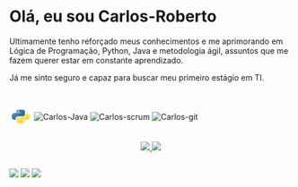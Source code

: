 # Olá, eu sou Carlos-Roberto

Ultimamente tenho reforçado meus conhecimentos e me aprimorando em Lógica de Programação, Python, Java e metodologia ágil, assuntos que me fazem querer estar em constante aprendizado.

Já me sinto seguro e capaz para buscar meu primeiro estágio em TI.

 ##

 <div style="display: inline_block"><br>
    <img align="center" alt="Carlos-Python" height="30" width="40" src="https://raw.githubusercontent.com/devicons/devicon/master/icons/python/python-original.svg">
    <img align="center" alt="Carlos-Java" height="30" width="40"src="https://img.icons8.com/color/48/000000/java-coffee-cup-logo--v1.png"/>
    <img align="center" alt="Carlos-scrum" height="30" width="40" src="https://img.icons8.com/fluency/48/000000/sprint-iteration.png"/>
    <img align="center" alt="Carlos-git" height="30" width="40" src="https://img.icons8.com/color/48/000000/git.png"/>
 
 ##
 
 <div align="center">
  <a href="https://github.com/carlosrjhoe">
  <img height="160em" src="https://github-readme-stats.vercel.app/api?username=carlosrjhoe&show_icons=true&theme=dracula&include_all_commits=true&count_private=true"/>
  <img height="160em" src="https://github-readme-stats.vercel.app/api/top-langs/?username=carlosrjhoe&layout=compact&langs_count=7&theme=dracula"/>
 </div>
 
 ##
 
 <div> 
  <a href="https://www.facebook.com/CarlosRJhoe/" target="_blank"><img src="https://img.shields.io/badge/-Facebook-9146FF?style=for-the-badge&logo=facebook&logoColor=white" target="_blank"></a>
  <a href="https://www.instagram.com/carlosrjhoe/" target="_blank"><img src="https://img.shields.io/badge/-Instagram-%23E4405F?style=for-the-badge&logo=instagram&logoColor=white" target="_blank"></a>
  <a href="https://www.linkedin.com/in/carlos-roberto-conceicao/" target="_blank"><img src="https://img.shields.io/badge/-LinkedIn-%230077B5?style=for-the-badge&logo=linkedin&logoColor=white" target="_blank"></a>
 
 </div>
